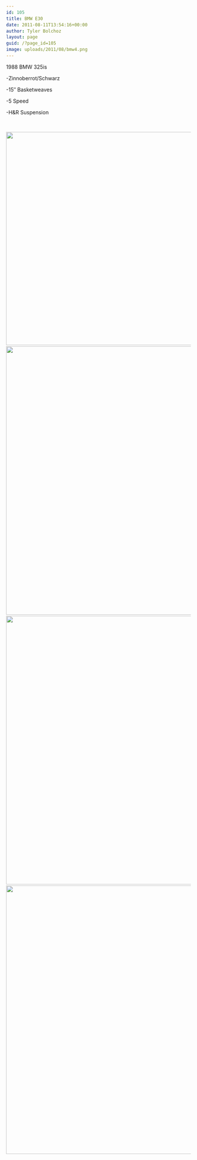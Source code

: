 ```yaml
---
id: 105
title: BMW E30
date: 2011-08-11T13:54:16+00:00
author: Tyler Bolchoz
layout: page
guid: /?page_id=105
image: uploads/2011/08/bmw4.png
---
```

1988 BMW 325is

-Zinnoberrot/Schwarz

-15&#8243; Basketweaves

-5 Speed

-H&R Suspension

&nbsp;

<img class="alignnone size-full wp-image-584" title="BMW_E30.png" src="uploads/2011/08/bmw1.png" alt="" width="850" height="582" srcset="uploads/2011/08/bmw1.png 850w, uploads/2011/08/bmw1-300x205.png 300w" sizes="(max-width: 850px) 100vw, 850px" />

<img class="alignnone size-full wp-image-588" title="bmw4" src="uploads/2011/08/bmw4.png" alt="" width="1074" height="733" srcset="uploads/2011/08/bmw4.png 1074w, uploads/2011/08/bmw4-300x204.png 300w, uploads/2011/08/bmw4-1024x698.png 1024w" sizes="(max-width: 1074px) 100vw, 1074px" />

<img class="alignnone size-full wp-image-587" title="bmw3" src="uploads/2011/08/bmw3.png" alt="" width="1074" height="733" srcset="uploads/2011/08/bmw3.png 1074w, uploads/2011/08/bmw3-300x204.png 300w, uploads/2011/08/bmw3-1024x698.png 1024w" sizes="(max-width: 1074px) 100vw, 1074px" />

<img class="alignnone size-full wp-image-586" title="bmw2" src="uploads/2011/08/bmw2.png" alt="" width="1074" height="733" srcset="uploads/2011/08/bmw2.png 1074w, uploads/2011/08/bmw2-300x204.png 300w, uploads/2011/08/bmw2-1024x698.png 1024w" sizes="(max-width: 1074px) 100vw, 1074px" />
